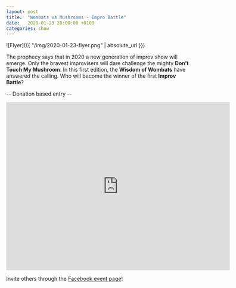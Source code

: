 ```yaml
---
layout: post
title:  "Wombats vs Mushrooms - Impro Battle"
date:   2020-01-23 20:00:00 +0100
categories: show
---
```


![Flyer]({{ "/img/2020-01-23-flyer.png" | absolute_url }})

The prophecy says that in 2020 a new generation of improv show will emerge. Only the bravest improvisers will dare challenge the mighty **Don’t Touch My Mushroom**. In this first edition, the **Wisdom of Wombats** have answered the calling. Who will become the winner of the first **Improv Battle**?

-- Donation based entry --

<iframe src="https://www.google.com/maps/embed?pb=!1m18!1m12!1m3!1d2701.3164958683724!2d8.52006681583793!3d47.38625731116593!2m3!1f0!2f0!3f0!3m2!1i1024!2i768!4f13.1!3m3!1m2!1s0x47900a15619f4fa9%3A0x124e7e779b279679!2sjenseits+im+Viadukt!5e0!3m2!1sen!2sch!4v1529147583692" width="600" height="450" frameborder="0" style="border:0" allowfullscreen></iframe>

Invite others through the [Facebook event page](https://www.facebook.com/events/2903070189723538/)!
